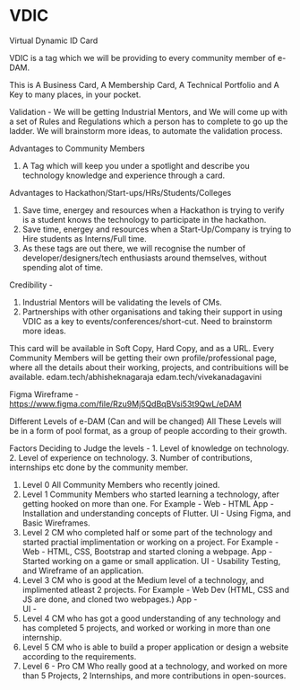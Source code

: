 # VDIC

Virtual Dynamic ID Card

VDIC is a tag which we will be providing to every community member of e-DAM.

This is A Business Card, A Membership Card, A Technical Portfolio and A Key to many places, in your pocket.

Validation -
We will be getting Industrial Mentors, and We will come up with a set of Rules and Regulations which a person has to complete to go up the ladder.
We will brainstorm more ideas, to automate the validation process.

Advantages to Community Members

1. A Tag which will keep you under a spotlight and describe you technology knowledge and experience through a card.

Advantages to Hackathon/Start-ups/HRs/Students/Colleges

1. Save time, energey and resources when a Hackathon is trying to verify is a student knows the technology to participate in the hackathon.
2. Save time, energey and resources when a Start-Up/Company is trying to Hire students as Interns/Full time.
3. As these tags are out there, we will recognise the number of developer/designers/tech enthusiasts around themselves, without spending alot of time.

Credibility -

1. Industrial Mentors will be validating the levels of CMs.
2. Partnerships with other organisations and taking their support in using VDIC as a key to events/conferences/short-cut.
   Need to brainstorm more ideas.

This card will be available in Soft Copy, Hard Copy, and as a URL.
Every Community Members will be getting their own profile/professional page, where all the details about their working, projects, and contribuitions will be available.
edam.tech/abhisheknagaraja
edam.tech/vivekanadagavini

Figma Wireframe - https://www.figma.com/file/Rzu9Mj5QdBqBVsi53t9QwL/eDAM

Different Levels of e-DAM (Can and will be changed)
All These Levels will be in a form of pool format, as a group of people according to their growth.

Factors Deciding to Judge the levels - 1. Level of knowledge on technology. 2. Level of experience on technology. 3. Number of contributions, internships etc done by the community member.

1. Level 0
   All Community Members who recently joined.
2. Level 1
   Community Members who started learning a technology, after getting hooked on more than one.
   For Example -
   Web - HTML
   App - Installation and understanding concepts of Flutter.
   UI - Using Figma, and Basic Wireframes.
3. Level 2
   CM who completed half or some part of the technology and started practial implimentation or working on a project.
   For Example -
   Web - HTML, CSS, Bootstrap and started cloning a webpage.
   App - Started working on a game or small application.
   UI - Usability Testing, and Wireframe of an application.
4. Level 3
   CM who is good at the Medium level of a technology, and implimented atleast 2 projects.
   For Example -
   Web Dev (HTML, CSS and JS are done, and cloned two webpages.)
   App -  
    UI -
5. Level 4
   CM who has got a good understanding of any technology and has completed 5 projects, and worked or working in more than one internship.
6. Level 5
   CM who is able to build a proper application or design a website according to the requirements.
7. Level 6 - Pro
   CM Who really good at a technology, and worked on more than 5 Projects, 2 Internships, and more contributions in open-sources.
